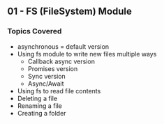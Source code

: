 ## 01 - FS (FileSystem) Module

### Topics Covered

- asynchronous = default version
- Using fs module to write new files multiple ways
  - Callback async version
  - Promises version
  - Sync version
  - Async/Await
- Using fs to read file contents
- Deleting a file
- Renaming a file
- Creating a folder
